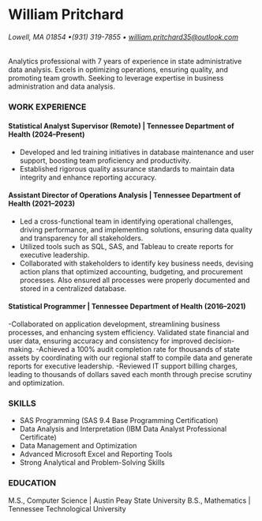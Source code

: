 # William Pritchard
###### Lowell, MA 01854 •(931) 319-7855 • william.pritchard35@outlook.com

Analytics professional with 7 years of experience in state administrative data analysis. Excels in
optimizing operations, ensuring quality, and promoting team growth. Seeking to leverage expertise 
in business administration and data analysis.

### WORK EXPERIENCE

#### Statistical Analyst Supervisor (Remote) | Tennessee Department of Health  (2024–Present)

- Developed and led training initiatives in database maintenance and user support, boosting team proficiency and productivity.
- Established rigorous quality assurance standards to maintain data integrity and enhance reporting accuracy.

#### Assistant Director of Operations Analysis | Tennessee Department of Health (2021–2023)
- Led a cross-functional team in identifying operational challenges, driving performance, and implementing solutions, ensuring data quality and transparency for all stakeholders.
- Utilized tools such as SQL, SAS, and Tableau to create reports for executive leadership.
- Collaborated with stakeholders to identify key business needs, devising action plans that optimized
accounting, budgeting, and procurement processes. Also ensured all processes were properly documented and
stored in a centralized database.

#### Statistical Programmer | Tennessee Department of Health (2016–2021)
-Collaborated on application development, streamlining business processes, and enhancing system efficiency. Validated state financial and user data, ensuring accuracy and consistency for improved decision-making.
-Achieved a 100% audit completion rate for thousands of state assets by coordinating with our regional staff to compile data and generate reports for executive leadership.
-Reviewed IT support billing charges, leading to thousands of dollars saved each month through precise scrutiny and optimization.

### SKILLS
- SAS Programming (SAS 9.4 Base Programming Certification)
- Data Analysis and Interpretation (IBM Data Analyst Professional Certificate)
- Data Management and Optimization
- Advanced Microsoft Excel and Reporting Tools
- Strong Analytical and Problem-Solving Skills

### EDUCATION

M.S., Computer Science | Austin Peay State University
B.S., Mathematics | Tennessee Technological University
